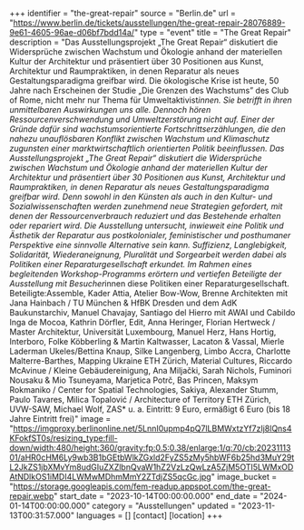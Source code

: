 +++
identifier = "the-great-repair"
source = "Berlin.de"
url = "https://www.berlin.de/tickets/ausstellungen/the-great-repair-28076889-9e61-4605-96ae-d06bf7bdd14a/"
type = "event"
title = "The Great Repair"
description = "Das Ausstellungsprojekt „The Great Repair“ diskutiert die Widersprüche zwischen Wachstum und Ökologie anhand der materiellen Kultur der Architektur und präsentiert über 30 Positionen aus Kunst, Architektur und Raumpraktiken, in denen Reparatur als neues Gestaltungsparadigma greifbar wird.
Die ökologische Krise ist heute, 50 Jahre nach Erscheinen der Studie „Die Grenzen des Wachstums” des Club of Rome, nicht mehr nur Thema für Umweltaktivist*innen.
Sie betrifft in ihren unmittelbaren Auswirkungen uns alle. Dennoch hören Ressourcenverschwendung und Umweltzerstörung nicht auf. Einer der Gründe dafür sind wachstumsorientierte Fortschrittserzählungen, die den nahezu unauflösbaren Konflikt zwischen Wachstum und Klimaschutz zugunsten einer marktwirtschaftlich orientierten Politik beeinflussen.
Das Ausstellungsprojekt „The Great Repair“ diskutiert die Widersprüche zwischen Wachstum und Ökologie anhand der materiellen Kultur der Architektur und präsentiert über 30 Positionen aus Kunst, Architektur und Raumpraktiken, in denen Reparatur als neues Gestaltungsparadigma greifbar wird. Denn sowohl in den Künsten als auch in den Kultur- und Sozialwissenschaften werden zunehmend neue Strategien gefordert, mit denen der Ressourcenverbrauch reduziert und das Bestehende erhalten oder repariert wird. Die Ausstellung untersucht, inwieweit eine Politik und Ästhetik der Reparatur aus postkolonialer, feministischer und posthumaner Perspektive eine sinnvolle Alternative sein kann. Suffizienz, Langlebigkeit, Solidarität, Wiederaneignung, Pluralität und Sorgearbeit werden dabei als Politiken einer Reparaturgesellschaft erkundet.
Im Rahmen eines begleitenden Workshop-Programms erörtern und vertiefen Beteiligte der Ausstellung mit Besucher*innen diese Politiken einer Reparaturgesellschaft.
Beteiligte:Assemble, Kader Attia, Atelier Bow-Wow, Brenne Architekten mit Jana Hainbach / TU München & HfBK Dresden und dem AdK Baukunstarchiv, Manuel Chavajay, Santiago del Hierro mit AWAI und Cabildo Inga de Mocoa, Kathrin Dörfler, Edit, Anna Heringer, Florian Hertweck / Master Architektur, Universität Luxembourg, Manuel Herz, Hans Hortig, Interboro, Folke Köbberling & Martin Kaltwasser, Lacaton & Vassal, Mierle Laderman Ukeles/Bettina Knaup, Silke Langenberg, Limbo Accra, Charlotte Malterre-Barthes, Mapping Ukraine ETH Zürich, Material Cultures, Riccardo McAvinue / Kleine Gebäudereinigung, Ana Miljački, Sarah Nichols, Fuminori Nousaku & Mio Tsuneyama, Marjetica Potrč, Bas Princen, Maksym Rokmaniko / Center for Spatial Technologies, Sakiya, Alexander Stumm, Paulo Tavares, Milica Topalović / Architecture of Territory ETH Zürich, UVW-SAW, Michael Wolf, ZAS* u. a.
Eintritt: 9 Euro, ermäßigt 6 Euro (bis 18 Jahre Eintritt frei)"
image = "https://imgproxy.berlinonline.net/5LnnI0upmp4pQ7lLBMWxtzYf7zIj8lQns4KFokfST0s/resizing_type:fill-down/width:480/height:360/gravity:fp:0.5:0.38/enlarge:1/q:70/cb:2023111301/aHR0cHM6Ly9wb3B1bGEtbWlkZGxld2FyZS5zMy5hbWF6b25hd3MuY29tL2JkZS1jbXMvYm8udGIuZXZlbnQvaW1hZ2VzLzQwLzA5ZjM5OTI5LWMxODAtNDlkOS1iMDI4LWMwMDhmMmY2ZTdjZS5qcGc.jpg"
image_bucket = "https://storage.googleapis.com/fem-readup.appspot.com/the-great-repair.webp"
start_date = "2023-10-14T00:00:00.000"
end_date = "2024-01-14T00:00:00.000"
category = "Ausstellungen"
updated = "2023-11-13T00:31:57.000"
languages = []
[contact]
[location]
+++